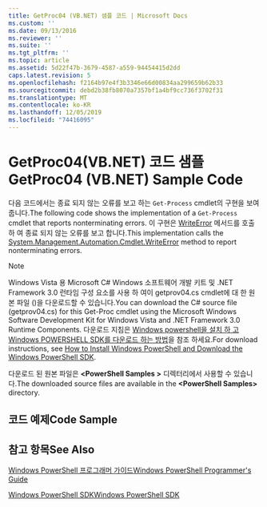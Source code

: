 ```yaml
---
title: GetProc04 (VB.NET) 샘플 코드 | Microsoft Docs
ms.custom: ''
ms.date: 09/13/2016
ms.reviewer: ''
ms.suite: ''
ms.tgt_pltfrm: ''
ms.topic: article
ms.assetid: 5d22f47b-3679-4587-a559-94454415d2dd
caps.latest.revision: 5
ms.openlocfilehash: f2164b97e4f3b3346e66d00834aa299659b62b33
ms.sourcegitcommit: debd2b38fb8070a7357bf1a4bf9cc736f3702f31
ms.translationtype: MT
ms.contentlocale: ko-KR
ms.lasthandoff: 12/05/2019
ms.locfileid: "74416095"
---
```

# <a name="getproc04-vbnet-sample-code"></a><span data-ttu-id="ac064-102">GetProc04(VB.NET) 코드 샘플</span><span class="sxs-lookup"><span data-stu-id="ac064-102">GetProc04 (VB.NET) Sample Code</span></span>

<span data-ttu-id="ac064-103">다음 코드에서는 종료 되지 않는 오류를 보고 하는 `Get-Process` cmdlet의 구현을 보여 줍니다.</span><span class="sxs-lookup"><span data-stu-id="ac064-103">The following code shows the implementation of a `Get-Process` cmdlet that reports nonterminating errors.</span></span> <span data-ttu-id="ac064-104">이 구현은 [WriteError](/dotnet/api/System.Management.Automation.Cmdlet.WriteError) 메서드를 호출 하 여 종료 되지 않는 오류를 보고 합니다.</span><span class="sxs-lookup"><span data-stu-id="ac064-104">This implementation calls the [System.Management.Automation.Cmdlet.WriteError](/dotnet/api/System.Management.Automation.Cmdlet.WriteError) method to report nonterminating errors.</span></span>

> [!NOTE]
> <span data-ttu-id="ac064-105">Windows Vista 용 Microsoft C# Windows 소프트웨어 개발 키트 및 .NET Framework 3.0 런타임 구성 요소를 사용 하 여이 getprov04.cs cmdlet에 대 한 원본 파일 ()을 다운로드할 수 있습니다.</span><span class="sxs-lookup"><span data-stu-id="ac064-105">You can download the C# source file (getprov04.cs) for this Get-Proc cmdlet using the Microsoft Windows Software Development Kit for Windows Vista and .NET Framework 3.0 Runtime Components.</span></span> <span data-ttu-id="ac064-106">다운로드 지침은 [Windows powershell을 설치 하 고 Windows POWERSHELL SDK를 다운로드 하는 방법](/powershell/scripting/developer/installing-the-windows-powershell-sdk)을 참조 하세요.</span><span class="sxs-lookup"><span data-stu-id="ac064-106">For download instructions, see [How to Install Windows PowerShell and Download the Windows PowerShell SDK](/powershell/scripting/developer/installing-the-windows-powershell-sdk).</span></span>
>
> <span data-ttu-id="ac064-107">다운로드 된 원본 파일은 **\<PowerShell Samples >** 디렉터리에서 사용할 수 있습니다.</span><span class="sxs-lookup"><span data-stu-id="ac064-107">The downloaded source files are available in the **\<PowerShell Samples>** directory.</span></span>

## <a name="code-sample"></a><span data-ttu-id="ac064-108">코드 예제</span><span class="sxs-lookup"><span data-stu-id="ac064-108">Code Sample</span></span>

<!-- TODO!!!: review snippet reference  [!CODE [Msh_samplesgetproc04#GetProc04vball](Msh_samplesgetproc04#GetProc04vball)]  -->

## <a name="see-also"></a><span data-ttu-id="ac064-109">참고 항목</span><span class="sxs-lookup"><span data-stu-id="ac064-109">See Also</span></span>

[<span data-ttu-id="ac064-110">Windows PowerShell 프로그래머 가이드</span><span class="sxs-lookup"><span data-stu-id="ac064-110">Windows PowerShell Programmer's Guide</span></span>](./windows-powershell-programmer-s-guide.md)

[<span data-ttu-id="ac064-111">Windows PowerShell SDK</span><span class="sxs-lookup"><span data-stu-id="ac064-111">Windows PowerShell SDK</span></span>](../windows-powershell-reference.md)
